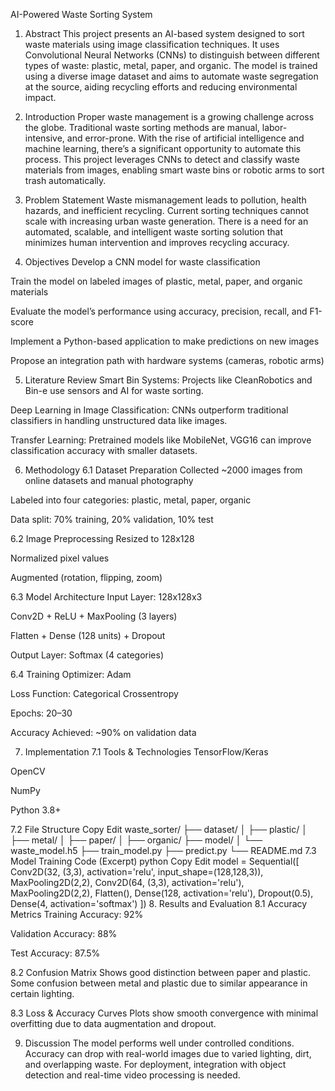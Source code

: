 AI-Powered Waste Sorting System 

1. Abstract
This project presents an AI-based system designed to sort waste materials using image classification techniques. It uses Convolutional Neural Networks (CNNs) to distinguish between different types of waste: plastic, metal, paper, and organic. The model is trained using a diverse image dataset and aims to automate waste segregation at the source, aiding recycling efforts and reducing environmental impact.

2. Introduction
Proper waste management is a growing challenge across the globe. Traditional waste sorting methods are manual, labor-intensive, and error-prone. With the rise of artificial intelligence and machine learning, there’s a significant opportunity to automate this process. This project leverages CNNs to detect and classify waste materials from images, enabling smart waste bins or robotic arms to sort trash automatically.

3. Problem Statement
Waste mismanagement leads to pollution, health hazards, and inefficient recycling. Current sorting techniques cannot scale with increasing urban waste generation. There is a need for an automated, scalable, and intelligent waste sorting solution that minimizes human intervention and improves recycling accuracy.

4. Objectives
Develop a CNN model for waste classification

Train the model on labeled images of plastic, metal, paper, and organic materials

Evaluate the model’s performance using accuracy, precision, recall, and F1-score

Implement a Python-based application to make predictions on new images

Propose an integration path with hardware systems (cameras, robotic arms)

5. Literature Review
Smart Bin Systems: Projects like CleanRobotics and Bin-e use sensors and AI for waste sorting.

Deep Learning in Image Classification: CNNs outperform traditional classifiers in handling unstructured data like images.

Transfer Learning: Pretrained models like MobileNet, VGG16 can improve classification accuracy with smaller datasets.

6. Methodology
6.1 Dataset Preparation
Collected ~2000 images from online datasets and manual photography

Labeled into four categories: plastic, metal, paper, organic

Data split: 70% training, 20% validation, 10% test

6.2 Image Preprocessing
Resized to 128x128

Normalized pixel values

Augmented (rotation, flipping, zoom)

6.3 Model Architecture
Input Layer: 128x128x3

Conv2D + ReLU + MaxPooling (3 layers)

Flatten + Dense (128 units) + Dropout

Output Layer: Softmax (4 categories)

6.4 Training
Optimizer: Adam

Loss Function: Categorical Crossentropy

Epochs: 20–30

Accuracy Achieved: ~90% on validation data

7. Implementation
7.1 Tools & Technologies
TensorFlow/Keras

OpenCV

NumPy

Python 3.8+

7.2 File Structure
Copy
Edit
waste_sorter/
├── dataset/
│   ├── plastic/
│   ├── metal/
│   ├── paper/
│   ├── organic/
├── model/
│   └── waste_model.h5
├── train_model.py
├── predict.py
└── README.md
7.3 Model Training Code (Excerpt)
python
Copy
Edit
model = Sequential([
    Conv2D(32, (3,3), activation='relu', input_shape=(128,128,3)),
    MaxPooling2D(2,2),
    Conv2D(64, (3,3), activation='relu'),
    MaxPooling2D(2,2),
    Flatten(),
    Dense(128, activation='relu'),
    Dropout(0.5),
    Dense(4, activation='softmax')
])
8. Results and Evaluation
8.1 Accuracy Metrics
Training Accuracy: 92%

Validation Accuracy: 88%

Test Accuracy: 87.5%

8.2 Confusion Matrix
Shows good distinction between paper and plastic. Some confusion between metal and plastic due to similar appearance in certain lighting.

8.3 Loss & Accuracy Curves
Plots show smooth convergence with minimal overfitting due to data augmentation and dropout.

9. Discussion
The model performs well under controlled conditions. Accuracy can drop with real-world images due to varied lighting, dirt, and overlapping waste. For deployment, integration with object detection and real-time video processing is needed.
